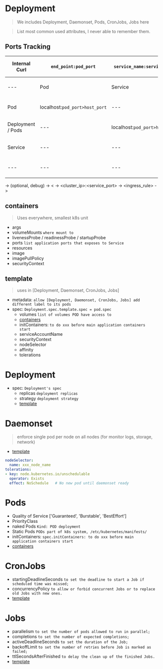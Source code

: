 # Deployment
> We includes Deployment, Daemonset, Pods, CronJobs, Jobs here

> List most common used attributes, I never able to remember them.

## Ports Tracking
| Internal Curl | `end_point:pod_port` | `service_name:service_port` | `my-svc.my-namespace.svc.cluster.local` | `xxx.com/sales` | --- | --- |
| --- | --- | --- | --- | --- | --- | --- |
| --- | Pod | Service | Ingress | LoadBalancer | --- | --- | 
| Pod | localhost:`pod_port>host_port` | --- | --- | --- | --- | --- | 
| Deployment / Pods | --- | localhost:`pod_port>host_port` | --- | --- | --- | --- |
| Service | --- | --- | localhost:`service_port>host_port` | --- | --- | --- | 
| --- | --- | --- | --- | --- | --- | --- | 


 -> (optional, debug) -> < -> <cluster_ip>:<service_port> -> <ingress_rule> -> <url>
## containers
> Uses everywhere, smallest k8s unit
- args
- volumeMounts `where mount to`
- livenessProbe / readinessProbe / startupProbe
- ports `list application ports that exposes to Service`
- resources
- image
- imagePullPolicy
- securityContext

## template
> uses in [Deployment, Daemonset, CronJobs, Jobs]
- metadata: `allow [Deployment, Daemonset, CronJobs, Jobs] add different label to its pods`
- spec: `Deployment.spec.template.spec = pod.spec`
  - volumes `list of volumes POD have access to`
  - [containers](#containers)
  - initContainers: `to do xxx before main application containers start`
  - serviceAccountName
  - securityContext
  - nodeSelector
  - affinity
  - tolerations

# Deployment
- spec: `Deployment's spec`
  - replicas `deployment replicas`
  - strategy `deployment strategy`
  - [template](#template)
# Daemonset
> enforce single pod per node on all nodes (for monitor logs, storage, network) 
- [template](#template)
```yml
nodeSelector:
  name: xxx_node_name
tolerations:
- key: node.kubernetes.io/unschedulable
  operator: Exists
  effect: NoSchedule   # No new pod until daemonset ready
```

# Pods
- Quality of Service ['Guaranteed', 'Burstable', 'BestEffort']
- PriorityClass 
- naked Pods `Kind: POD deployment`
- Static Pods `PODs part of k8s system, /etc/kubernetes/manifests/`
- initContainers: `spec.initContainers: to do xxx before main application containers start`
- [containers](#containers)
# CronJobs
- startingDeadlineSeconds `to set the deadline to start a Job if scheduled time was missed;`
- concurrencyPolicy `to allow or forbid concurrent Jobs or to replace old Jobs with new ones. `
- [template](#template)
# Jobs
- parallelism `to set the number of pods allowed to run in parallel;`
- completions `to set the number of expected completions;`
- activeDeadlineSeconds `to set the duration of the Job;`
- backoffLimit `to set the number of retries before Job is marked as failed;`
- ttlSecondsAfterFinished `to delay the clean up of the finished Jobs.`
- [template](#template)